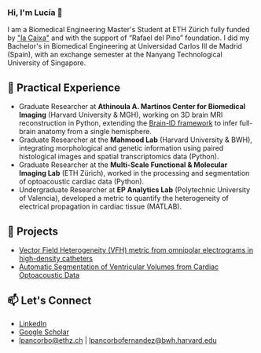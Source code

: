 ### Hi, I'm Lucía 👋

I am a Biomedical Engineering Master's Student at ETH Zürich fully funded by ["la Caixa"](https://becarios.fundacionlacaixa.org/en/lucia-pancorbo-fernandez-B006072) and with the support of “Rafael del Pino” foundation. I did my Bachelor's in Biomedical Engineering at Universidad Carlos III de Madrid (Spain), with an exchange semester at the Nanyang Technological University of Singapore.

## 💼 Practical Experience
- Graduate Researcher at **Athinoula A. Martinos Center for Biomedical Imaging** (Harvard University & MGH), working on 3D brain MRI reconstruction in Python, extending the [Brain-ID framework](https://github.com/peirong26/Brain-ID) to infer full-brain anatomy from a single hemisphere.
- Graduate Researcher at the **Mahmood Lab** (Harvard University & BWH), integrating morphological and genetic information using paired histological images and spatial transcriptomics data (Python).
- Graduate Researcher at the **Multi-Scale Functional & Molecular Imaging Lab** (ETH Zürich), worked in the processing and segmentation of optoacoustic cardiac data (Python).
- Undergraduate Researcher at **EP Analytics Lab** (Polytechnic University of Valencia), developed a metric to quantify the heterogeneity of electrical propagation in cardiac tissue (MATLAB).

## 🔬 Projects
- [Vector Field Heterogeneity (VFH) metric from omnipolar electrograms in high-density catheters](https://github.com/lpancorbo/L_Pancorbo_S_Ruiperez-Campillo_et_al_IEEE-OJEMB_2024_HVF)
- [Automatic Segmentation of Ventricular Volumes from Cardiac Optoacoustic Data](https://github.com/lpancorbo/L_Pancorbo_Automatic_Segmentation_of_Ventricular_Volumes_from_Cardiac_Optoacoustic_Data)
  
## 📫 Let's Connect
- [LinkedIn](https://www.linkedin.com/in/lucia-pancorbo/)
- [Google Scholar](https://scholar.google.com/citations?user=kPDm7IoAAAAJ&hl=es&oi=ao)
- [lpancorbo@ethz.ch](mailto:lpancorbo@student.ethz.ch) | [lpancorbofernandez@bwh.harvard.edu](mailto:lpancorbofernandez@bwh.harvard.edu)
